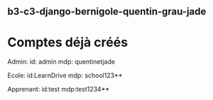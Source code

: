 ## b3-c3-django-bernigole-quentin-grau-jade
# Comptes déjà créés

Admin:
id: admin
mdp: quentinetjade

Ecole:
id:LearnDrive
mdp: school123**

Apprenant:
id:test
mdp:test1234**
